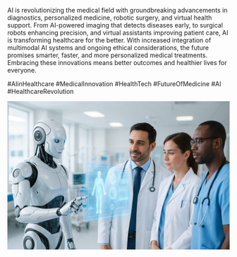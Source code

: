 AI is revolutionizing the medical field with groundbreaking advancements in diagnostics, personalized medicine, robotic surgery, and virtual health support. From AI-powered imaging that detects diseases early, to surgical robots enhancing precision, and virtual assistants improving patient care, AI is transforming healthcare for the better. With increased integration of multimodal AI systems and ongoing ethical considerations, the future promises smarter, faster, and more personalized medical treatments. Embracing these innovations means better outcomes and healthier lives for everyone.

#AIinHealthcare #MedicalInnovation #HealthTech #FutureOfMedicine #AI #HealthcareRevolution

![medical_team_with_robot.png](medical_team_with_robot.png)